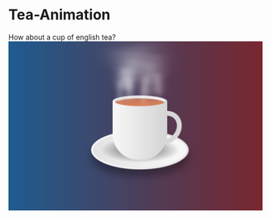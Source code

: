 # Tea-Animation
How about a cup of english tea?
![alt text](https://github.com/britishninja47/Coffee-Animation/blob/main/Coffee_Animation.png)
